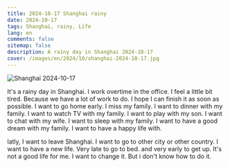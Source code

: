 ```yaml
---
title: 2024-10-17 Shanghai rainy
date: 2024-10-17
tags: Shanghai, rainy, Life
lang: en
comments: false
sitemap: false
description: A rainy day in Shanghai 2024-10-17
cover: /images/en/2024/10/shanghai-2024-10-17.jpg
---
```


![Shanghai 2024-10-17](/images/en/2024/10/shanghai-2024-10-17.jpg)

It's a rainy day in Shanghai. I work overtime in the office. I feel a little bit tired. Because we have a lot of work to do. I hope I can finish it as soon as possible. I want to go home early. I miss my family.
I want to dinner with my family. I want to watch TV with my family. I want to play with my son. I want to chat with my wife. I want to sleep with my family. I want to have a good dream with my family. I want to have a happy life with.

latly, I want to leave Shanghai. I want to go to other city or other country. I want to have a new life. Very late to go to bed. and very early to get up. It's not a good life for me. I want to change it. But i don't know how to do it. 

